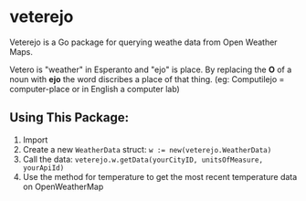 # veterejo
Veterejo is a Go package for querying weathe data from Open Weather Maps.

Vetero is "weather" in Esperanto and "ejo" is place.
By replacing the **O** of a noun with **ejo** the word discribes a place of that thing.
(eg: Computilejo = computer-place or in English a computer lab)

## Using This Package:
1. Import
2. Create a new `WeatherData` struct: `w := new(veterejo.WeatherData)`
3. Call the data: `veterejo.w.getData(yourCityID, unitsOfMeasure, yourApiId)`
4. Use the method for temperature to get the most recent temperature data on OpenWeatherMap
